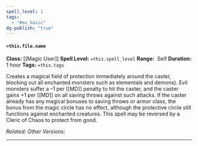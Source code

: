 ```yaml
---
spell_level: 1
tags:
  - "#mu_basic"
dg-publish: "true"
---
```


#### `=this.file.name`

**Class:** [[Magic User]]
**Spell Level:** `=this.spell_level`
**Range:**  Self
**Duration:** 1 hour
**Tags:** `=this.tags`

Creates a magical field of protection immediately around the caster, blocking out all enchanted monsters such as elementals and demons). Evil monsters suffer a –1 per [[MD]] penalty to hit the caster, and the caster gains +1 per [[MD]] on all saving throws against such attacks. If the caster already has any magical bonuses to saving throws or armor class, the bonus from the magic circle has no effect, although the protective circle still functions against enchanted creatures. This spell may be reversed by a Cleric of Chaos to protect from good.

*Related:*
*Other Versions:*
___